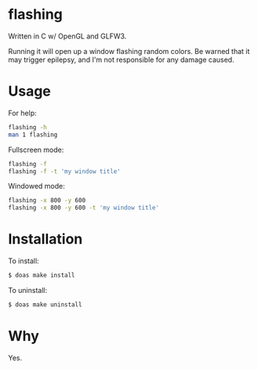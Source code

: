 # flashing
Written in C w/ OpenGL and GLFW3.

Running it will open up a window flashing random colors.
Be warned that it may trigger epilepsy, and I'm not responsible for any damage caused.

# Usage

For help:

```bash
flashing -h
man 1 flashing
```

Fullscreen mode:

```bash
flashing -f
flashing -f -t 'my window title'
```

Windowed mode:

```bash
flashing -x 800 -y 600
flashing -x 800 -y 600 -t 'my window title'
```

# Installation

To install:

```bash
$ doas make install
```

To uninstall:

```bash
$ doas make uninstall
```

# Why
Yes.
